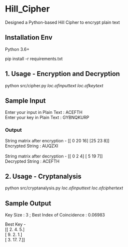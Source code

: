 # Hill_Cipher
Designed a Python-based Hill Cipher to encrypt plain text

## Installation Env
Python 3.6+ 

pip install -r requirements.txt

## 1. Usage - Encryption and Decryption

python src/cipher.py $loc. of input text$ $loc. of key text$

## Sample Input

Enter your input in Plain Text : ACEFTH \
Enter your key in Plain Text : GYBNQKURP 

### Output

String matrix after encryption - \[[ 0 20 16]
 [25 23  8]] \
Encrypted String :  AUQZXI \
\
String matrix after decryption -  [[ 0  2  4]
 [ 5 19  7]] \
Decrypted String :  ACEFTH

## 2. Usage - Cryptanalysis

python src/cryptanalysis.py $loc. of input text$ $loc. of cipher text$

## Sample Output

Key Size : 3 ; Best Index of Coincidence : 0.06983

Best Key - \
 \[[ 2.  4.  5.] \
 [ 9.  2.  1.] \
 [ 3. 17.  7.]] 
